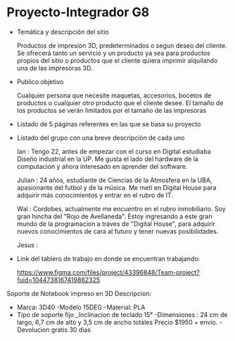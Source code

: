 # Proyecto-Integrador G8

- Temática y descripción del sitio
  
  Productos de impresion 3D, predeterminados o segun deseo del cliente. Se ofrecerá tanto un servicio y un producto ya sea para productos propios del sitio o productos que el cliente quiera imprimir alquilando una de las impresoras 3D.

- Publico objetivo 
  
  Cualquier persona que necesite maquetas, accesorios, bocetos de productos o cualquier otro producto que el cliente desee. El tamaño de los productos se verán limitados por el tamaño de las impresoras

- Listado de 5 páginas referentes en las que se basa su proyecto

- Listado del grupo con una breve descripción de cada uno
  
  Ian : Tengo 22, antes de empezar con el curso en Digital estudiaba Diseño industrial en la UP. Me gusta el lado del hardware de la computacion y ahora interesado en aprender del software.
  
  Julian : 24 años, estudiante de Ciencias de la Atmosfera en la UBA, apasionante del futbol y de la música. Me meti en Digital House para adquirir más conocimientos y entrar en el rubro de IT.
  
  Wal : Cordobes, actualmente me encuentro en el rubro inmobiliario. Soy gran hincha del "Rojo de Avellaneda". Estoy ingresando a este gran mundo de la programacion a traves de "Digital House", para adquirir nuevos conocimientos de cara al futuro y tener nuevas posibilidades. 
  
  Jesus :

- Link del tablero de trabajo en donde se encuentran trabajando: 
  
  https://www.figma.com/files/project/43396848/Team-project?fuid=1044738167419862325

Soporte de Notebook impreso en 3D
Descripcion:
- Marca: 3D40
-Modelo 15DEG
-Material: PLA
- Tipo de soporte fijo
_Inclinacion de teclado 15°
-Dimensiones : 24 cm de largo, 6,7 cm de alto y 3,5 cm de ancho totales
Precio $1950 + envio.
-Devolucion gratis 30 dias
